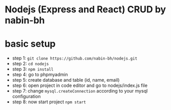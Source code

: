 # Nodejs (Express and React) CRUD by nabin-bh 

# basic setup 
- step 1: `git clone https://github.com/nabin-bh/nodejs.git`
- step 2: `cd nodejs`
- step 3: `npm install`
- step 4: go to phpmyadmin
- step 5: create database and table (id, name, email)
- step 6: open project in code editor and go to nodejs/index.js file
- step 7: change `mysql.createConnection` according to your mysql configuration
- step 8: now start project `npm start`
